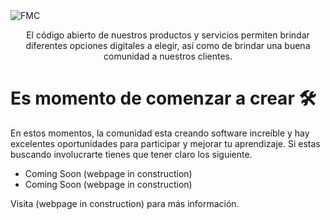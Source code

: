 <img src="https://raw.githubusercontent.com/FabianMartinezCorp/.github/main/FMC%20BANNER%201.png" alt="FMC" />
<p align="center" style=" font-weight: 400; ">El código abierto de nuestros productos y servicios permiten brindar diferentes opciones digitales a elegir, así como de brindar una buena comunidad a nuestros clientes.</p>

# Es momento de comenzar a crear 🛠

En estos momentos, la comunidad esta creando software increíble y hay excelentes oportunidades para participar y mejorar tu aprendizaje. Si estas buscando involucrarte tienes que tener claro los siguiente.

* Coming Soon (webpage in construction)
* Coming Soon (webpage in construction)

Visita (webpage in construction) para más información.
